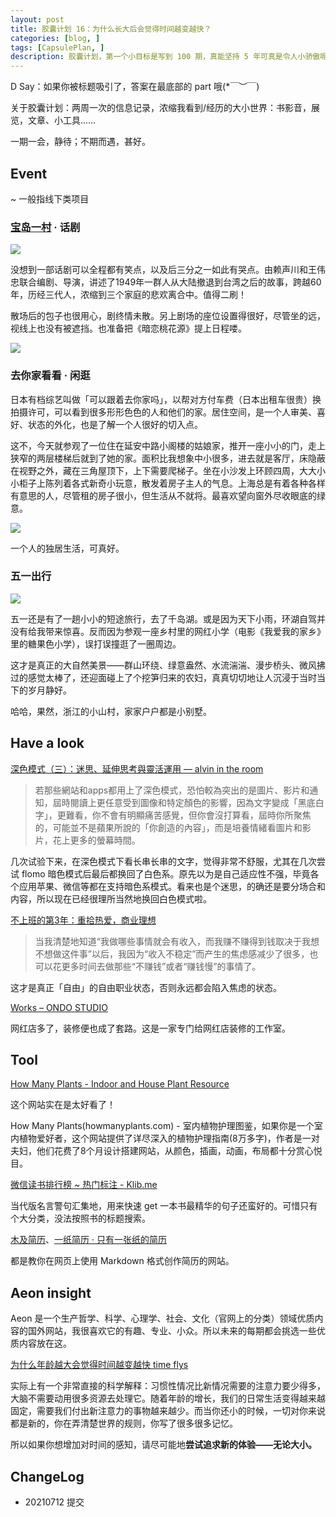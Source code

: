 ```yaml
---
layout: post
title: 胶囊计划 16：为什么长大后会觉得时间越变越快？
categories: [blog, ]
tags: [CapsulePlan, ]
description: 胶囊计划，第一个小目标是写到 100 期，真能坚持 5 年可真是令人小骄傲呢
---
```


D Say：如果你被标题吸引了，答案在最底部的 part 哦(*￣︶￣)

关于胶囊计划：两周一次的信息记录，浓缩我看到/经历的大小世界：书影音，展览，文章、小工具……

一期一会，静待；不期而遇，甚好。

## Event

~ 一般指线下类项目

### [宝岛一村](https://zh.wikipedia.org/wiki/%E5%AF%B6%E5%B3%B6%E4%B8%80%E6%9D%91) · 话剧

![](https://tva1.sinaimg.cn/large/008i3skNgy1grcee2jaslj30u00tz772.jpg)

没想到一部话剧可以全程都有笑点，以及后三分之一如此有哭点。由赖声川和王伟忠联合编剧、导演，讲述了1949年一群人从大陆撤退到台湾之后的故事，跨越60年，历经三代人，浓缩到三个家庭的悲欢离合中。值得二刷！

散场后的包子也很用心，剧终情未散。另上剧场的座位设置得很好，尽管坐的远，视线上也没有被遮挡。也准备把《暗恋桃花源》提上日程喽。

![](https://tva1.sinaimg.cn/large/008i3skNgy1grceoy8qb0j31400u0goj.jpg)

### 去你家看看 · 闲逛

日本有档综艺叫做「可以跟着去你家吗」，以帮对方付车费（日本出租车很贵）换拍摄许可，可以看到很多形形色色的人和他们的家。居住空间，是一个人审美、喜好、状态的外化，也是了解一个人很好的切入点。

这不，今天就参观了一位住在延安中路小阁楼的姑娘家，推开一座小小的门，走上狭窄的两层楼梯后就到了她的家。面积比我想象中小很多，进去就是客厅，床隐蔽在视野之外，藏在三角屋顶下，上下需要爬梯子。坐在小沙发上环顾四周，大大小小柜子上陈列着各式新奇小玩意，散发着房子主人的气息。上海总是有着各种各样有意思的人，尽管租的房子很小，但生活从不就将。最喜欢望向窗外尽收眼底的绿意。

![](https://tva1.sinaimg.cn/large/008i3skNgy1gpwbqeyz77j31400u0b2d.jpg)

一个人的独居生活，可真好。

### 五一出行

![](https://tva1.sinaimg.cn/large/008i3skNgy1grcetr5b7uj31400u0wnb.jpg)

五一还是有了一趟小小的短途旅行，去了千岛湖。或是因为天下小雨，环湖自驾并没有给我带来惊喜。反而因为参观一座乡村里的网红小学（电影《我爱我的家乡》里的糖果色小学），误打误撞逛了一圈周边。

这才是真正的大自然美景——群山环绕、绿意盎然、水流湍湍、漫步桥头、微风拂过的感觉太棒了，还迎面碰上了个挖笋归来的农妇，真真切切地让人沉浸于当时当下的岁月静好。

哈哈，果然，浙江的小山村，家家户户都是小别墅。

## Have a look

[深色模式（三）：迷思、延伸思考與靈活運用 — alvin in the room](https://www.alvinintheroom.com/blog/2020/3/8/dark-mode)

> 若那些網站和apps都用上了深色模式，恐怕較為突出的是圖片、影片和通知，屆時閱讀上更任意受到圖像和特定顏色的影響，因為文字變成「黑底白字」，更難看，你不會有明顯痛苦感覺，但你會沒打算看，屆時你所聚焦的，可能並不是蘋果所說的「你創造的內容」，而是培養情緒看圖片和影片，花上更多的螢幕時間。

几次试验下来，在深色模式下看长串长串的文字，觉得非常不舒服，尤其在几次尝试 flomo 暗色模式后最后都换回了白色系。原先以为是自己适应性不强，毕竟各个应用苹果、微信等都在支持暗色系模式。看来也是个迷思，的确还是要分场合和内容，所以现在已经很理所当然地换回白色模式啦。

[不上班的第3年：重拾热爱，商业理想](https://mp.weixin.qq.com/s/i7phLc53AlCPmlaUfg8DKA)

> 当我清楚地知道“我做哪些事情就会有收入，而我赚不赚得到钱取决于我想不想做这件事”以后，我因为“收入不稳定”而产生的焦虑感减少了很多，也可以花更多时间去做那些“不赚钱”或者“赚钱慢”的事情了。

这才是真正「自由」的自由职业状态，否则永远都会陷入焦虑的状态。

[Works – ONDO STUDIO](http://ondostudio.cn/works/)

网红店多了，装修便也成了套路。这是一家专门给网红店装修的工作室。

## Tool

[How Many Plants - Indoor and House Plant Resource](https://howmanyplants.com/)

这个网站实在是太好看了！

How Many Plants(howmanyplants.com) - 室内植物护理图鉴，如果你是一个室内植物爱好者，这个网站提供了详尽深入的植物护理指南(8万多字)，作者是一对夫妇，他们花费了8个月设计搭建网站，从颜色，插画，动画，布局都十分赏心悦目。

[微信读书排行榜 ~ 热门标注 - Klib.me](http://klib.me/weread/hot/all.html)

当代版名言警句汇集地，用来快速 get 一本书最精华的句子还蛮好的。可惜只有个大分类，没法按照书的标题搜索。

[木及简历](https://resume.mdedit.online/editor/#/)、[一纸简历 · 只有一张纸的简历](https://cv.devtool.tech/app)

都是教你在网页上使用 Markdown 格式创作简历的网站。

## Aeon insight

Aeon 是一个生产哲学、科学、心理学、社会、文化（官网上的分类）领域优质内容的国外网站，我很喜欢它的有趣、专业、小众。所以未来的每期都会挑选一些优质内容放在这。

[为什么年龄越大会觉得时间越变越快 time flys](https://aeon.co/videos/time-seems-to-accelerate-as-we-get-older-but-theres-a-tested-way-to-tap-the-brakes?utm_campaign=%E6%96%B0%E9%97%BB%E5%AE%9E%E9%AA%8C%E5%AE%A4&utm_medium=email&utm_source=Revue%20newsletter)

实际上有一个非常直接的科学解释：习惯性情况比新情况需要的注意力要少得多，大脑不需要动用很多资源去处理它。随着年龄的增长，我们的日常生活变得越来越固定，需要我们付出新注意力的事物越来越少。而当你还小的时候，一切对你来说都是新的，你在弄清楚世界的规则，你写了很多很多记忆。

所以如果你想增加对时间的感知，请尽可能地**尝试追求新的体验——无论大小。**

## ChangeLog

- 20210712 提交